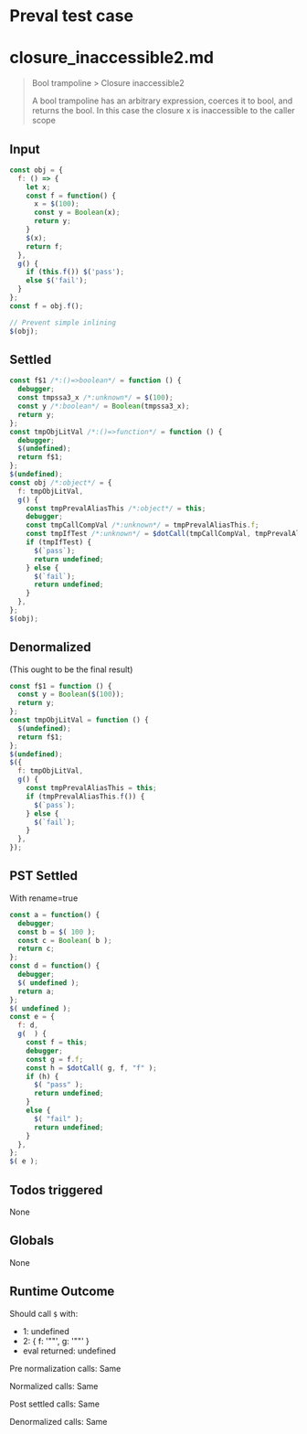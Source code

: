 # Preval test case

# closure_inaccessible2.md

> Bool trampoline > Closure inaccessible2
>
> A bool trampoline has an arbitrary expression, coerces it to bool, and returns the bool.
> In this case the closure x is inaccessible to the caller scope

## Input

`````js filename=intro
const obj = {
  f: () => {
    let x;
    const f = function() {
      x = $(100);
      const y = Boolean(x);
      return y;
    }
    $(x);
    return f;
  },
  g() {
    if (this.f()) $('pass');
    else $('fail');
  }
};
const f = obj.f();

// Prevent simple inlining
$(obj);

`````


## Settled


`````js filename=intro
const f$1 /*:()=>boolean*/ = function () {
  debugger;
  const tmpssa3_x /*:unknown*/ = $(100);
  const y /*:boolean*/ = Boolean(tmpssa3_x);
  return y;
};
const tmpObjLitVal /*:()=>function*/ = function () {
  debugger;
  $(undefined);
  return f$1;
};
$(undefined);
const obj /*:object*/ = {
  f: tmpObjLitVal,
  g() {
    const tmpPrevalAliasThis /*:object*/ = this;
    debugger;
    const tmpCallCompVal /*:unknown*/ = tmpPrevalAliasThis.f;
    const tmpIfTest /*:unknown*/ = $dotCall(tmpCallCompVal, tmpPrevalAliasThis, `f`);
    if (tmpIfTest) {
      $(`pass`);
      return undefined;
    } else {
      $(`fail`);
      return undefined;
    }
  },
};
$(obj);
`````


## Denormalized
(This ought to be the final result)

`````js filename=intro
const f$1 = function () {
  const y = Boolean($(100));
  return y;
};
const tmpObjLitVal = function () {
  $(undefined);
  return f$1;
};
$(undefined);
$({
  f: tmpObjLitVal,
  g() {
    const tmpPrevalAliasThis = this;
    if (tmpPrevalAliasThis.f()) {
      $(`pass`);
    } else {
      $(`fail`);
    }
  },
});
`````


## PST Settled
With rename=true

`````js filename=intro
const a = function() {
  debugger;
  const b = $( 100 );
  const c = Boolean( b );
  return c;
};
const d = function() {
  debugger;
  $( undefined );
  return a;
};
$( undefined );
const e = {
  f: d,
  g(  ) {
    const f = this;
    debugger;
    const g = f.f;
    const h = $dotCall( g, f, "f" );
    if (h) {
      $( "pass" );
      return undefined;
    }
    else {
      $( "fail" );
      return undefined;
    }
  },
};
$( e );
`````


## Todos triggered


None


## Globals


None


## Runtime Outcome


Should call `$` with:
 - 1: undefined
 - 2: { f: '"<function>"', g: '"<function>"' }
 - eval returned: undefined

Pre normalization calls: Same

Normalized calls: Same

Post settled calls: Same

Denormalized calls: Same
